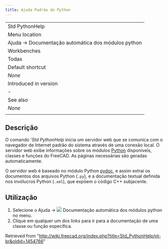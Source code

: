 ```yaml
---
title: Ajuda Padrão do Python
---
```

|  |
| --- |
| Std PythonHelp |
| Menu location |
| Ajuda → Documentação automática dos módulos python |
| Workbenches |
| Todas |
| Default shortcut |
| *None* |
| Introduced in version |
| - |
| See also |
| *None* |
|  |

## Descrição

O comando '*Std PythonHelp* inicia um servidor web que se comunica com o navegador de Internet padrão do sistema através de uma conexão local. O servidor web exibe informações sobre os módulos [Python](/Python/pt-br "Python/pt-br") disponíveis, classes e funções do FreeCAD. As páginas necessárias são geradas automaticamente.

O servidor web é baseado no módulo Python [pydoc](https://docs.python.org/3.8/library/pydoc.html#module-pydoc), e assim extrai os documentos dos arquivos Python (`.py`), e a documentação textual definida nos invólucros Python (`.xml`), que expõem o código C++ subjacente.

## Utilização

1. Selecione o Ajuda → ![](/images/Std_PythonHelp.svg) Documentação automática dos módulos python no menu.
2. Clique em qualquer um dos links para ir para a documentação de uma classe ou função específica.

Retrieved from "<http://wiki.freecad.org/index.php?title=Std_PythonHelp/pt-br&oldid=1454766>"